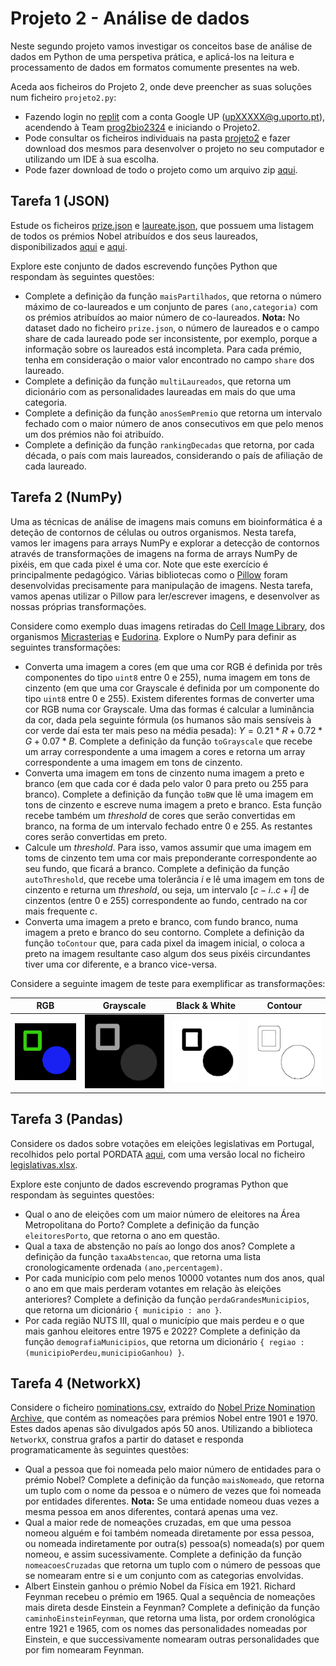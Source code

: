 # Projeto 2 - Análise de dados

Neste segundo projeto vamos investigar os conceitos base de análise de dados em Python de uma perspetiva prática, e aplicá-los na leitura e processamento de dados em formatos comumente presentes na web.

Aceda aos ficheiros do Projeto 2, onde deve preencher as suas soluções num ficheiro `projeto2.py`:

- Fazendo login no [replit](https://replit.com/) com a conta Google UP (upXXXXX@g.uporto.pt), acendendo à Team [prog2bio2324](https://replit.com/team/prog2bio2324) e iniciando o Projeto2.
- Pode consultar os ficheiros individuais na pasta [projeto2](../scripts/projeto2) e fazer download dos mesmos para desenvolver o projeto no seu computador e utilizando um IDE à sua escolha.
- Pode fazer download de todo o projeto como um arquivo zip [aqui](https://download-directory.github.io/?url=https%3A%2F%2Fgithub.com%2Fhpacheco%2Fprogii%2Ftree%2Fmaster%2Fscripts%2Fprojeto2).

## Tarefa 1 (JSON)

Estude os ficheiros [prize.json](../scripts/projeto2/dados/prize.json) e [laureate.json](../scripts/projeto2/dados/laureate.json), que possuem uma listagem de todos os prémios Nobel atribuídos e dos seus laureados, disponibilizados [aqui](https://api.nobelprize.org/v1/prize.json) e [aqui](https://api.nobelprize.org/v1/laureate.json).

Explore este conjunto de dados escrevendo funções Python que respondam às seguintes questões:

* Complete a definição da função `maisPartilhados`, que retorna o número máximo de co-laureados e um conjunto de pares `(ano,categoria)` com os prémios atribuídos ao maior número de co-laureados. **Nota:** No dataset dado no ficheiro `prize.json`, o número de laureados e o campo share de cada laureado pode ser inconsistente, por exemplo, porque a informação sobre os laureados está incompleta. Para cada prémio, tenha em consideração o maior valor encontrado no campo `share` dos laureado.
* Complete a definição da função `multiLaureados`, que retorna um dicionário com as personalidades laureadas em mais do que uma categoria.
* Complete a definição da função `anosSemPremio` que retorna um intervalo fechado com o maior número de anos consecutivos em que pelo menos um dos prémios não foi atribuído.
* Complete a definição da função `rankingDecadas` que retorna, por cada década, o país com mais laureados, considerando o país de afiliação de cada laureado.

## Tarefa 2 (NumPy)

Uma as técnicas de análise de imagens mais comuns em bioinformática é a deteção de contornos de células ou outros organismos. Nesta tarefa, vamos ler imagens para arrays NumPy e explorar a detecção de contornos através de transformações de imagens na forma de arrays NumPy de pixéis, em que cada pixel é uma cor. Note que este exercício é principalmente pedagógico. Várias bibliotecas como o [Pillow](https://pillow.readthedocs.io/en/stable/index.html) foram desenvolvidas precisamente para manipulação de imagens. Nesta tarefa, vamos apenas utilizar o Pillow para ler/escrever imagens, e desenvolver as nossas próprias transformações.

Considere como exemplo duas imagens retiradas do [Cell Image Library](http://www.cellimagelibrary.org/), dos organismos [Micrasterias](http://www.cellimagelibrary.org/images/41737) e [Eudorina](http://www.cellimagelibrary.org/images/39067). Explore o NumPy para definir as seguintes transformações:

* Converta uma imagem a cores (em que uma cor RGB é definida por três componentes do tipo `uint8` entre 0 e 255), numa imagem em tons de cinzento (em que uma cor Grayscale é definida por um componente do tipo `uint8` entre 0 e 255). Existem diferentes formas de converter uma cor RGB numa cor Grayscale. Uma das formas é calcular a luminância da cor, dada pela seguinte fórmula (os humanos são mais sensíveis à cor verde daí esta ter mais peso na média pesada): $Y = 0.21 * R + 0.72 * G + 0.07 * B$. Complete a definição da função `toGrayscale` que recebe um array correspondente a uma imagem a cores e retorna um array correspondente a uma imagem em tons de cinzento.
* Converta uma imagem em tons de cinzento numa imagem a preto e branco (em que cada cor é dada pelo valor 0 para preto ou 255 para branco). Complete a definição da função `toBW` que lê uma imagem em tons de cinzento e escreve numa imagem a preto e branco. Esta função recebe também um *threshold* de cores que serão convertidas em branco, na forma de um intervalo fechado entre 0 e 255. As restantes cores serão convertidas em preto.
* Calcule um *threshold*. Para isso, vamos assumir que uma imagem em toms de cinzento tem uma cor mais preponderante correspondente ao seu fundo, que ficará a branco. Complete a definição da função `autoThreshold`, que recebe uma tolerância $i$ e lê uma imagem em tons de cinzento e returna um *threshold*, ou seja, um intervalo $[c-i..c+i]$ de cinzentos (entre 0 e 255) correspondente ao fundo, centrado na cor mais frequente $c$.
* Converta uma imagem a preto e branco, com fundo branco, numa imagem a preto e branco do seu contorno. Complete a definição da função `toContour` que, para cada pixel da imagem inicial, o coloca a preto na imagem resultante caso algum dos seus pixéis circundantes tiver uma cor diferente, e a branco vice-versa.

Considere a seguinte imagem de teste para exemplificar as transformações:

RGB                        |  Grayscale                |  Black & White           | Contour
:-------------------------:|:-------------------------:|:-------------------------:|:-------------------------:
![](../scripts/projeto2/dados/test.png)  |  ![](../scripts/projeto2/dados/test_gray.png) |  ![](../scripts/projeto2/dados/test_bw.png) |  ![](../scripts/projeto2/dados/test_contour.png)

## Tarefa 3 (Pandas)

Considere os dados sobre votações em eleições legislativas em Portugal, recolhidos pelo portal PORDATA [aqui](https://www.pordata.pt/municipios/eleitores+nas+eleicoes+para+a+assembleia+da+republica+total++votantes+e+abstencao-622), com uma versão local no ficheiro [legislativas.xlsx](../scripts/projeto2/dados/legislativas.xlsx).

Explore este conjunto de dados escrevendo programas Python que respondam às seguintes questões:

* Qual o ano de eleições com um maior número de eleitores na Área Metropolitana do Porto? Complete a definição da função `eleitoresPorto`, que retorna o ano em questão.
* Qual a taxa de abstenção no país ao longo dos anos? Complete a definição da função `taxaAbstencao`, que retorna uma lista cronologicamente ordenada `(ano,percentagem)`.
* Por cada município com pelo menos 10000 votantes num dos anos, qual o ano em que mais perderam votantes em relação às eleições anteriores? Complete a definição da função `perdaGrandesMunicipios`, que retorna um dicionário `{ municipio : ano }`.
* Por cada região NUTS III, qual o município que mais perdeu e o que mais ganhou eleitores entre 1975 e 2022? Complete a definição da função `demografiaMunicipios`, que retorna um dicionário `{ regiao : (municipioPerdeu,municipioGanhou) }`.

## Tarefa 4 (NetworkX)

Considere o ficheiro [nominations.csv](../scripts/projeto2/dados/nominations.csv), extraído do [Nobel Prize Nomination Archive](https://www.nobelprize.org/nomination/archive), que contém as nomeações para prémios Nobel entre 1901 e 1970. Estes dados apenas são divulgados após 50 anos. Utilizando a biblioteca `NetworkX`, construa grafos a partir do dataset e responda programaticamente às seguintes questões:

* Qual a pessoa que foi nomeada pelo maior número de entidades para o prémio Nobel? Complete a definição da função `maisNomeado`, que retorna um tuplo com o nome da pessoa e o número de vezes que foi nomeada por entidades diferentes. **Nota:** Se uma entidade nomeou duas vezes a mesma pessoa em anos diferentes, contará apenas uma vez.
* Qual a maior rede de nomeações cruzadas, em que uma pessoa nomeou alguém e foi também nomeada diretamente por essa pessoa, ou nomeada indiretamente por outra(s) pessoa(s) nomeada(s) por quem nomeou, e assim sucessivamente. Complete a definição da função `nomeacoesCruzadas` que retorna um tuplo com o número de pessoas que se nomearam entre si e um conjunto com as categorias envolvidas.
* Albert Einstein ganhou o prémio Nobel da Física em 1921. Richard Feynman recebeu o prémio em 1965. Qual a sequência de nomeações mais direta desde Einstein a Feynman?  Complete a definição da função `caminhoEinsteinFeynman`, que retorna uma lista, por ordem cronológica entre 1921 e 1965, com os nomes das personalidades nomeadas por Einstein, e que successivamente nomearam outras personalidades que por fim nomearam Feynman.




